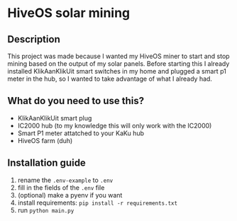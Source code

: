 # HiveOS solar mining

## Description
This project was made because I wanted my HiveOS miner to start and stop mining based on the output of my solar panels. Before starting this I already installed KlikAanKlikUit smart switches in my home and plugged a smart p1 meter in the hub, so I wanted to take advantage of what I already had.

## What do you need to use this?

- KlikAanKlikUit smart plug
- IC2000 hub (to my knowledge this will only work with the IC2000)
- Smart P1 meter attatched to your KaKu hub
- HiveOS farm (duh)

## Installation guide

1. rename the `.env-example` to `.env`
2. fill in the fields of the `.env` file
3. (optional) make a pyenv if you want
4. install requirements: ```pip install -r requirements.txt```
5. run `python main.py`